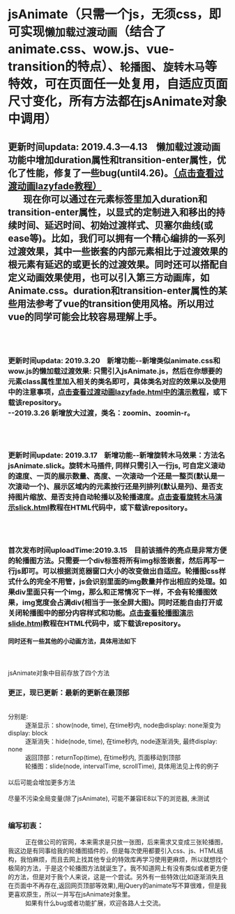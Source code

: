 # jsAnimate（只需一个js，无须css，即可实现`懒加载过渡动画`（结合了animate.css、wow.js、vue-transition的特点）、`轮播图`、`旋转木马`等特效，可在页面任一处复用，自适应页面尺寸变化，所有方法都在jsAnimate对象中调用）
<h2>更新时间updata: 2019.4.3—4.13&nbsp;&nbsp;&nbsp;&nbsp;懒加载过渡动画功能中增加duration属性和transition-enter属性，优化了性能，修复了一些bug(until4.26)。<a href="https://hiwayne.github.io/jsAnimate/lazyfade.html">（点击查看过渡动画lazyfade教程）</a><br />&nbsp;&nbsp;&nbsp;&nbsp;&nbsp;&nbsp;&nbsp;现在你可以通过在元素标签里加入duration和transition-enter属性，以显式的定制进入和移出的持续时间、延迟时间、初始过渡样式、贝塞尔曲线(或ease等)。比如，我们可以拥有一个精心编排的一系列过渡效果，其中一些嵌套的内部元素相比于过渡效果的根元素有延迟的或更长的过渡效果。同时还可以搭配自定义动画效果使用，也可以引入第三方动画库，如Animate.css。duration和transition-enter属性的某些用法参考了vue的transition使用风格。所以用过vue的同学可能会比较容易理解上手。</h2><br /><br />
<h3>更新时间updata: 2019.3.20&nbsp;&nbsp;&nbsp;&nbsp;新增功能--新增类似animate.css和wow.js的懒加载过渡效果: 只需引入jsAnimate.js，然后在你想要的元素class属性里加入相关的类名即可，具体类名对应的效果以及使用中的注意事项，<a href="https://hiwayne.github.io/jsAnimate/lazyfade.html">点击查看过渡动画lazyfade.html中的演示教程</a>，或下载该repository。<br />
  --2019.3.26 新增放大过渡，类名：zoomin、zoomin-r。</h3><br /><br />
<h3>更新时间update: 2019.3.17&nbsp;&nbsp;&nbsp;&nbsp;新增功能--新增旋转木马效果：方法名jsAnimate.slick。旋转木马插件, 同样只需引入一行js, 可自定义滚动的速度、一页的展示数量、高度、一次滚动一个还是一整页(默认是一次滚动一个)、展示区域内的元素按行还是列排列(默认是列)、是否支持图片缩放、是否支持自动轮播以及轮播速度。<a href="https://hiwayne.github.io/jsAnimate/slick.html">点击查看旋转木马演示slick.html</a>教程在HTML代码中，或下载该repository。</h3><br /><br />
<h3>首次发布时间uploadTime:2019.3.15&nbsp;&nbsp;&nbsp;&nbsp;目前该插件的亮点是非常方便的轮播图方法。只需要一个div标签将所有img标签嵌套，然后再写一行js即可。可以根据浏览器窗口大小的改变做出自适应。轮播图css样式什么的完全不用管，js会识别里面的img数量并作出相应的处理。如果div里面只有一个img，那么和正常情况下一样，不会有轮播图效果，img宽度会占满div(相当于一张全屏大图)。同时还能自由打开或关闭轮播图中的部分内容样式和功能。<a href="https://hiwayne.github.io/jsAnimate/slide.html">点击查看轮播图演示slide.html</a>教程在HTML代码中，或下载该repository。</h3>
<h4>同时还有一些其他的小动画方法，具体用法如下</h4><br /><br />
jsAnimate对象中目前存放了四个方法<h3>更正，现已更新：最新的更新在最顶部</h3><br />
分别是: <br />
&nbsp;&nbsp;&nbsp;&nbsp;&nbsp;&nbsp;&nbsp;&nbsp;&nbsp;&nbsp;逐渐显示：show(node<object>, time<number>), 在time秒内, node由display: none渐变为display: block<br />
&nbsp;&nbsp;&nbsp;&nbsp;&nbsp;&nbsp;&nbsp;&nbsp;&nbsp;&nbsp;逐渐消失：hide(node<object>, time<number>), 在time秒内, node逐渐消失, 最终display: none<br />
&nbsp;&nbsp;&nbsp;&nbsp;&nbsp;&nbsp;&nbsp;&nbsp;&nbsp;&nbsp;返回顶部：returnTop(time<number>), 在time秒内, 页面移动到顶部<br />
&nbsp;&nbsp;&nbsp;&nbsp;&nbsp;&nbsp;&nbsp;&nbsp;&nbsp;&nbsp;轮播图：slide(node<object>, intervalTime<number>, scrollTime<number>), 具体用法见上传的例子<br /><br />
以后可能会增加更多方法<br /><br />
尽量不污染全局变量(除了jsAnimate), 可能不兼容IE8以下的浏览器, 未测试<br /><br />
<h3>编写初衷：</h3>
&nbsp;&nbsp;&nbsp;&nbsp;&nbsp;&nbsp;&nbsp;&nbsp;&nbsp;&nbsp;正在做公司的官网，本来需求是只放一张图，后来需求又变成三张轮播图，我这边是有同事给我的轮播图插件的，但是每次使用都要引入css、js、HTML结构，我怕麻烦，而且去网上找其他专业的特效库再学习使用更麻烦，所以就想找个极简的方法，于是这个轮播图方法就诞生了。我不知道网上有没有类似或者更方便的方法，但是对于我个人来说，这是一个尝试。另外有一些特效(比如逐渐消失且在页面中不再存在,返回网页顶部等效果),用jQuery的animate写不算很难，但是我更喜欢原生，所以一并写在jsAnimate对象里。<br />
&nbsp;&nbsp;&nbsp;&nbsp;&nbsp;&nbsp;&nbsp;&nbsp;&nbsp;&nbsp;如果有什么bug或者功能扩展，欢迎各路人士交流。
